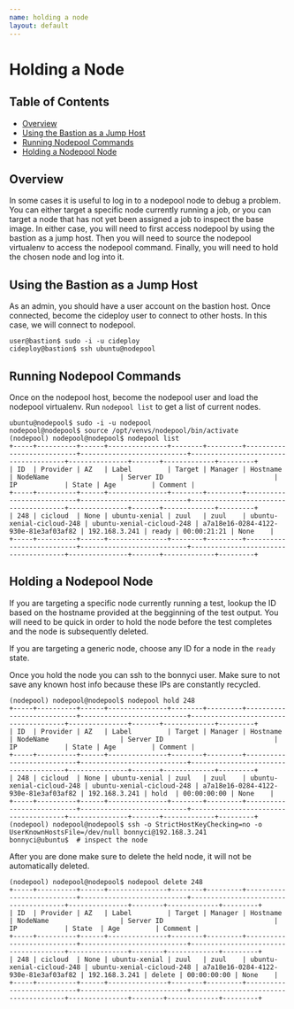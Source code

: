 ```yaml
---
name: holding a node
layout: default
---
```


# Holding a Node

## Table of Contents

* [Overview](#overview)
* [Using the Bastion as a Jump Host](#using-the-bastion-as-a-jump-host)
* [Running Nodepool Commands](#running-nodepool-commands)
* [Holding a Nodepool Node](#holding-a-nodepool-node)

## Overview

In some cases it is useful to log in to a nodepool node to debug a problem. You can either target a specific node currently running a job, or you can target a node that has not yet been assigned a job to inspect the base image. In either case, you will need to first access nodepool by using the bastion as a jump host. Then you will need to source the nodepool virtualenv to access the nodepool command. Finally, you will need to hold the chosen node and log into it.

## Using the Bastion as a Jump Host

As an admin, you should have a user account on the bastion host. Once connected, become the cideploy user to connect to other hosts. In this case, we will connect to nodepool.

```text
user@bastion$ sudo -i -u cideploy
cideploy@bastion$ ssh ubuntu@nodepool
```

## Running Nodepool Commands

Once on the nodepool host, become the nodepool user and load the nodepool virtualenv. Run `nodepool list` to get a list of current nodes.

```text
ubuntu@nodepool$ sudo -i -u nodepool
nodepool@nodepool$ source /opt/venvs/nodepool/bin/activate
(nodepool) nodepool@nodepool$ nodepool list
+-----+----------+------+---------------+--------+---------+---------------------------+---------------------------+--------------------------------------+---------------+-------+-------------+---------+
| ID  | Provider | AZ   | Label         | Target | Manager | Hostname                  | NodeName                  | Server ID                            | IP            | State | Age         | Comment |
+-----+----------+------+---------------+--------+---------+---------------------------+---------------------------+--------------------------------------+---------------+-------+-------------+---------+
| 248 | cicloud  | None | ubuntu-xenial | zuul   | zuul    | ubuntu-xenial-cicloud-248 | ubuntu-xenial-cicloud-248 | a7a18e16-0284-4122-930e-81e3af03af82 | 192.168.3.241 | ready | 00:00:21:21 | None    |
+-----+----------+------+---------------+--------+---------+---------------------------+---------------------------+--------------------------------------+---------------+-------+-------------+---------+
```

## Holding a Nodepool Node

If you are targeting a specific node currently running a test, lookup the ID based on the hostname provided at the begginning of the test output. You will need to be quick in order to hold the node before the test completes and the node is subsequently deleted.

If you are targeting a generic node, choose any ID for a node in the `ready` state.

Once you hold the node you can ssh to the bonnyci user. Make sure to not save any known host info because these IPs are constantly recycled.

```text
(nodepool) nodepool@nodepool$ nodepool hold 248
+-----+----------+------+---------------+--------+---------+---------------------------+---------------------------+--------------------------------------+---------------+-------+-------------+---------+
| ID  | Provider | AZ   | Label         | Target | Manager | Hostname                  | NodeName                  | Server ID                            | IP            | State | Age         | Comment |
+-----+----------+------+---------------+--------+---------+---------------------------+---------------------------+--------------------------------------+---------------+-------+-------------+---------+
| 248 | cicloud  | None | ubuntu-xenial | zuul   | zuul    | ubuntu-xenial-cicloud-248 | ubuntu-xenial-cicloud-248 | a7a18e16-0284-4122-930e-81e3af03af82 | 192.168.3.241 | hold  | 00:00:00:00 | None    |
+-----+----------+------+---------------+--------+---------+---------------------------+---------------------------+--------------------------------------+---------------+-------+-------------+---------+
(nodepool) nodepool@nodepool$ ssh -o StrictHostKeyChecking=no -o UserKnownHostsFile=/dev/null bonnyci@192.168.3.241
bonnyci@ubuntu$  # inspect the node
```

After you are done make sure to delete the held node, it will not be automatically deleted.

```text
(nodepool) nodepool@nodepool$ nodepool delete 248
+-----+----------+------+---------------+--------+---------+---------------------------+---------------------------+--------------------------------------+---------------+--------+-------------+---------+
| ID  | Provider | AZ   | Label         | Target | Manager | Hostname                  | NodeName                  | Server ID                            | IP            | State  | Age         | Comment |
+-----+----------+------+---------------+--------+---------+---------------------------+---------------------------+--------------------------------------+---------------+--------+-------------+---------+
| 248 | cicloud  | None | ubuntu-xenial | zuul   | zuul    | ubuntu-xenial-cicloud-248 | ubuntu-xenial-cicloud-248 | a7a18e16-0284-4122-930e-81e3af03af82 | 192.168.3.241 | delete | 00:00:00:00 | None    |
+-----+----------+------+---------------+--------+---------+---------------------------+---------------------------+--------------------------------------+---------------+--------+-------------+---------+
```
